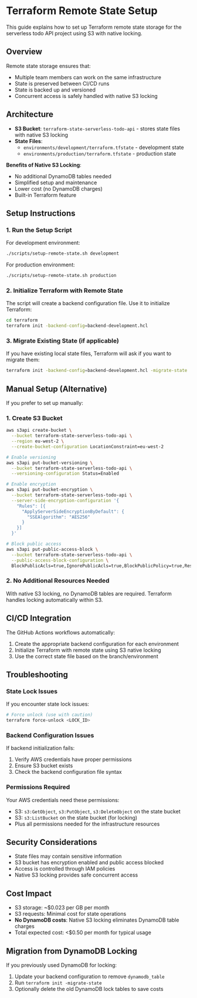 # Terraform Remote State Setup

This guide explains how to set up Terraform remote state storage for the serverless todo API project using S3 with native locking.

## Overview

Remote state storage ensures that:

- Multiple team members can work on the same infrastructure
- State is preserved between CI/CD runs
- State is backed up and versioned
- Concurrent access is safely handled with native S3 locking

## Architecture

- **S3 Bucket**: `terraform-state-serverless-todo-api` - stores state files with native S3 locking
- **State Files**:
  - `environments/development/terraform.tfstate` - development state
  - `environments/production/terraform.tfstate` - production state

**Benefits of Native S3 Locking**:

- No additional DynamoDB tables needed
- Simplified setup and maintenance
- Lower cost (no DynamoDB charges)
- Built-in Terraform feature

## Setup Instructions

### 1. Run the Setup Script

For development environment:

```bash
./scripts/setup-remote-state.sh development
```

For production environment:

```bash
./scripts/setup-remote-state.sh production
```

### 2. Initialize Terraform with Remote State

The script will create a backend configuration file. Use it to initialize Terraform:

```bash
cd terraform
terraform init -backend-config=backend-development.hcl
```

### 3. Migrate Existing State (if applicable)

If you have existing local state files, Terraform will ask if you want to migrate them:

```bash
terraform init -backend-config=backend-development.hcl -migrate-state
```

## Manual Setup (Alternative)

If you prefer to set up manually:

### 1. Create S3 Bucket

```bash
aws s3api create-bucket \
  --bucket terraform-state-serverless-todo-api \
  --region eu-west-2 \
  --create-bucket-configuration LocationConstraint=eu-west-2

# Enable versioning
aws s3api put-bucket-versioning \
  --bucket terraform-state-serverless-todo-api \
  --versioning-configuration Status=Enabled

# Enable encryption
aws s3api put-bucket-encryption \
  --bucket terraform-state-serverless-todo-api \
  --server-side-encryption-configuration '{
    "Rules": [{
      "ApplyServerSideEncryptionByDefault": {
        "SSEAlgorithm": "AES256"
      }
    }]
  }'

# Block public access
aws s3api put-public-access-block \
  --bucket terraform-state-serverless-todo-api \
  --public-access-block-configuration \
  BlockPublicAcls=true,IgnorePublicAcls=true,BlockPublicPolicy=true,RestrictPublicBuckets=true
```

### 2. No Additional Resources Needed

With native S3 locking, no DynamoDB tables are required. Terraform handles locking automatically within S3.

## CI/CD Integration

The GitHub Actions workflows automatically:

1. Create the appropriate backend configuration for each environment
2. Initialize Terraform with remote state using S3 native locking
3. Use the correct state file based on the branch/environment

## Troubleshooting

### State Lock Issues

If you encounter state lock issues:

```bash
# Force unlock (use with caution)
terraform force-unlock <LOCK_ID>
```

### Backend Configuration Issues

If backend initialization fails:

1. Verify AWS credentials have proper permissions
2. Ensure S3 bucket exists
3. Check the backend configuration file syntax

### Permissions Required

Your AWS credentials need these permissions:

- S3: `s3:GetObject`, `s3:PutObject`, `s3:DeleteObject` on the state bucket
- S3: `s3:ListBucket` on the state bucket (for locking)
- Plus all permissions needed for the infrastructure resources

## Security Considerations

- State files may contain sensitive information
- S3 bucket has encryption enabled and public access blocked
- Access is controlled through IAM policies
- Native S3 locking provides safe concurrent access

## Cost Impact

- S3 storage: ~$0.023 per GB per month
- S3 requests: Minimal cost for state operations
- **No DynamoDB costs**: Native S3 locking eliminates DynamoDB table charges
- Total expected cost: <$0.50 per month for typical usage

## Migration from DynamoDB Locking

If you previously used DynamoDB for locking:

1. Update your backend configuration to remove `dynamodb_table`
2. Run `terraform init -migrate-state`
3. Optionally delete the old DynamoDB lock tables to save costs
